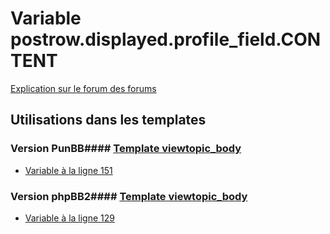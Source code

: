 # Variable postrow.displayed.profile_field.CONTENT
[Explication sur le forum des forums](http://forum.forumactif.com/t294113-listing-des-variables#postrow.displayed.profile_field.CONTENT)
## Utilisations dans les templates
### Version PunBB#### [Template viewtopic_body](punbb/viewtopic_body.md)
* [Variable à la ligne 151](../punbb/viewtopic_body.tpl#L151)
### Version phpBB2#### [Template viewtopic_body](subsilver/viewtopic_body.md)
* [Variable à la ligne 129](../subsilver/viewtopic_body.tpl#L129)